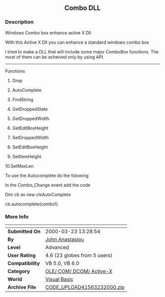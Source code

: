 ﻿<div align="center">

## Combo DLL


</div>

### Description

Windows Combo box enhance active X Dll

With this Active X Dll you can enhance a standard windows combo box

I tried to make a DLL that will include some major ComboBox functions. The most of them can be acheived only by using API.

----

Functions

1. Drop

2. AutoComplete

3. FindString

4. GetDroppedState

5. GetDroppedWidth

6. GetEditBoxHeight

7. SetDroppedWidth

8. SetEditBoxHeight

9. SetItemHeight

10.SetMaxLen

To use the Autocomplete do the folowing

In the Combo_Change event add the code

Dim cb as new clsAutoComplete

cb.autocomplete(combo1)
 
### More Info
 


<span>             |<span>
---                |---
**Submitted On**   |2000-03-23 13:28:54
**By**             |[John Anastasiou](https://github.com/Planet-Source-Code/PSCIndex/blob/master/ByAuthor/john-anastasiou.md)
**Level**          |Advanced
**User Rating**    |4.6 (23 globes from 5 users)
**Compatibility**  |VB 5\.0, VB 6\.0
**Category**       |[OLE/ COM/ DCOM/ Active\-X](https://github.com/Planet-Source-Code/PSCIndex/blob/master/ByCategory/ole-com-dcom-active-x__1-29.md)
**World**          |[Visual Basic](https://github.com/Planet-Source-Code/PSCIndex/blob/master/ByWorld/visual-basic.md)
**Archive File**   |[CODE\_UPLOAD41563232000\.zip](https://github.com/Planet-Source-Code/john-anastasiou-combo-dll__1-6771/archive/master.zip)








